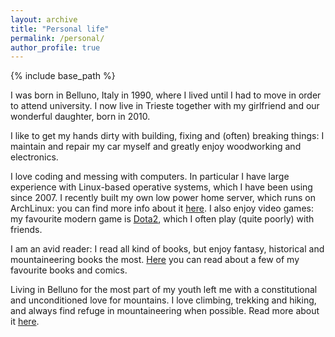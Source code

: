 ```yaml
---
layout: archive
title: "Personal life"
permalink: /personal/
author_profile: true
---
```


{% include base_path %}

I was born in Belluno, Italy in 1990, where I lived until I had to move in order to attend university. I now live in Trieste together with my girlfriend and our wonderful daughter, born in 2010.

I like to get my hands dirty with building, fixing and (often) breaking things: I maintain and repair my car myself and greatly enjoy woodworking and electronics.

I love coding and messing with computers. In particular I have large experience with Linux-based operative systems, which I have been using since 2007. I recently built my own low power home server, which runs on ArchLinux: you can find more info about it [here](https://adrfantini.github.io/server/).
I also enjoy video games: my favourite modern game is [Dota2](www.dota2.com), which I often play (quite poorly) with friends.

I am an avid reader: I read all kind of books, but enjoy fantasy, historical and mountaineering books the most. [Here](https://adrfantini.github.io/books/) you can read about a few of my favourite books and comics.

Living in Belluno for the most part of my youth left me with a constitutional and unconditioned love for mountains. I love climbing, trekking and hiking, and always find refuge in mountaineering when possible. Read more about it [here](https://adrfantini.github.io/mountains/).
